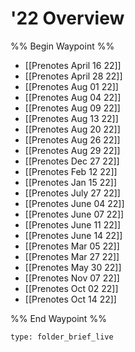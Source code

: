 # '22 Overview
%% Begin Waypoint %%
- [[Prenotes April 16 22]]
- [[Prenotes April 28 22]]
- [[Prenotes Aug 01 22]]
- [[Prenotes Aug 04 22]]
- [[Prenotes Aug 09 22]]
- [[Prenotes Aug 13 22]]
- [[Prenotes Aug 20 22]]
- [[Prenotes Aug 26 22]]
- [[Prenotes Aug 29 22]]
- [[Prenotes Dec 27 22]]
- [[Prenotes Feb 12 22]]
- [[Prenotes Jan 15 22]]
- [[Prenotes July 27 22]]
- [[Prenotes June 04 22]]
- [[Prenotes June 07 22]]
- [[Prenotes June 11 22]]
- [[Prenotes June 14 22]]
- [[Prenotes Mar 05 22]]
- [[Prenotes Mar 27 22]]
- [[Prenotes May 30 22]]
- [[Prenotes Nov 07 22]]
- [[Prenotes Oct 02 22]]
- [[Prenotes Oct 14 22]]

%% End Waypoint %%

```ccard
type: folder_brief_live
```
 
